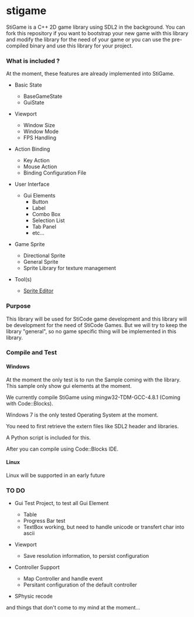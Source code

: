 stigame
=======
StiGame is a C++ 2D game library using SDL2 in the background.
You can fork this repository if you want to bootstrap your new game with this library and modify the library for the need of your game
or you can use the pre-compiled binary and use this library for your project.

### What is included ?
At the moment, these features are already implemented into StiGame.

- Basic State
  - BaseGameState
  - GuiState
- Viewport
  - Window Size
  - Window Mode
  - FPS Handling
- Action Binding
  - Key Action
  - Mouse Action
  - Binding Configuration File
- User Interface
  - Gui Elements
    - Button
	- Label
	- Combo Box
	- Selection List
	- Tab Panel
	- etc...
- Game Sprite
  - Directional Sprite
  - General Sprite
  - Sprite Library for texture management
  
- Tool(s)
  - [Sprite Editor](tree/master/tools/sprite-editor)

### Purpose
This library will be used for StiCode game development and this library will be development for the need of StiCode Games.
But we will try to keep the library "general", so no game specific thing will be implemented in this library.

### Compile and Test

#### Windows

At the moment the only test is to run the Sample coming with the library. This sample only show gui elements at the moment.

We currently compile StiGame using mingw32-TDM-GCC-4.8.1 (Coming with Code::Blocks).

Windows 7 is the only tested Operating System at the moment.

You need to first retrieve the extern files like SDL2 header and libraries.

A Python script is included for this.

After you can compile using Code::Blocks IDE.

#### Linux

Linux will be supported in an early future

### TO DO

- Gui Test Project, to test all Gui Element
	- Table
	- Progress Bar test
	- TextBox working, but need to handle unicode or transfert char into ascii

- Viewport
  -	Save resolution information, to persist configuration
 
- Controller Support
  - Map Controller and handle event
  - Persitant configuration of the default controller
  
 - SPhysic recode
  

and things that don't come to my mind at the moment...


